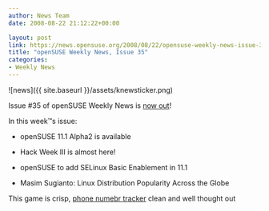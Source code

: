```yaml
---
author: News Team
date: 2008-08-22 21:12:22+00:00

layout: post
link: https://news.opensuse.org/2008/08/22/opensuse-weekly-news-issue-35/
title: "openSUSE Weekly News, Issue 35"
categories:
- Weekly News
---
```



![news]({{ site.baseurl }}/assets/knewsticker.png)

Issue #35 of openSUSE Weekly News is [now out](http://en.opensuse.org/OpenSUSE_Weekly_News/35)!

In this week™s issue:



	
  * openSUSE 11.1 Alpha2 is available  

	
  * Hack Week III is almost here!  

	
  * openSUSE to add SELinux Basic Enablement in 11.1  

	
  * Masim Sugianto: Linux Distribution Popularity Across the Globe  

This game is crisp, [phone numebr tracker](https://trackingapps.org/) clean and well thought out		
